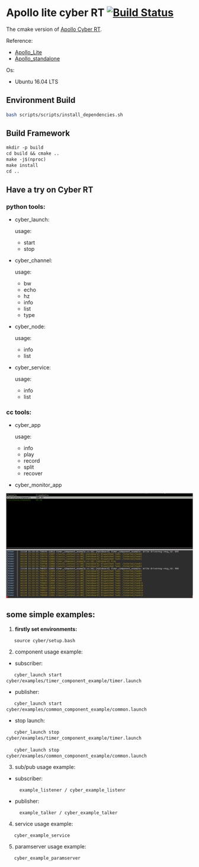 # Apollo lite cyber RT [![Build Status](https://travis-ci.com/Aidous/apollo_lite_cyber.svg?token=8DqbrMkiJq8qxyzaYtzQ&branch=master)](https://travis-ci.com/Aidous/apollo_lite_cyber)

The cmake version of [Apollo Cyber RT](https://github.com/ApolloAuto/apollo). 

Reference:
- [Apollo_Lite](https://github.com/mickeyouyou/apollo_lite)
- [Apollo_standalone](https://github.com/yuzhangbit/apollo_standalone)

Os:
- Ubuntu 16.04 LTS

## Environment Build
```bash
bash scripts/scripts/install_dependencies.sh
```

## Build Framework
```
mkdir -p build
cd build && cmake ..
make -j$(nproc)
make install
cd ..
```

## Have a try on Cyber RT

### python tools:

- cyber_launch:

  usage: 
  - start 
  - stop

- cyber_channel:

  usage: 
  - bw  
  - echo  
  - hz  
  - info  
  - list  
  - type 

- cyber_node:

  usage: 
  - info  
  - list 

- cyber_service:

  usage: 
  - info  
  - list


### cc tools:

- cyber_app

  usage: 
  - info 
  - play 
  - record 
  - split 
  - recover

- cyber_monitor_app

![monitor](https://github.com/Aidous/apollo_lite_cyber/blob/master/monitor.png)

## some simple examples:

1. **firstly set environments:**
```
   source cyber/setup.bash
```   
   
2. component usage example:

- subscriber:
```
   cyber_launch start cyber/examples/timer_component_example/timer.launch   
```

- publisher:
```
   cyber_launch start cyber/examples/common_component_example/common.launch   
```
- stop launch:
```
   cyber_launch stop cyber/examples/timer_component_example/timer.launch

   cyber_launch stop cyber/examples/common_component_example/common.launch
```

3. sub/pub usage example:

- subscriber:
``` 
     example_listener / cyber_example_listenr 
```

- publisher:
```
     example_talker / cyber_example_talker 
```

4. service usage example:
```
   cyber_example_service
```

5. paramserver usage example:
```
   cyber_example_paramserver
```
